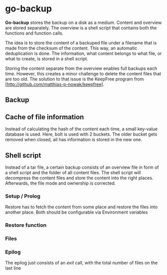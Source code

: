 # go-backup

**Go-backup** stores the backup on a disk as a medium. 
Content and overview are stored separately. 
The overview is a shell script that contains both the functions and function calls. 

The idea is to store the content of a backuped file under a filename that is made from the checksum of the content.
This way, an automatic deduplication is done.
The information, what content belongs to what file, or what to create, is stored in a shell script.

Storing the content separate from the overview enables full backups each time. 
However, this creates a minor challenge to delete the content files that are too old.
The solution to that issue is the KeepFree program from [http://github.com/matthias-p-nowak/keepfree].

## Backup

## Cache of file information

Instead of calculating the hash of the content each time, a small key-value database is used. 
Here, bolt is used with 2 buckets. 
The older bucket gets removed when closed, all has information is stored in the new one. 

## Shell script

Instead of a tar file, a certain backup consists of an overview file in form of a shell script and the folder of all content files.
The shell script will decompress the content files and store the content into the right places.
Afterwards, the file mode and ownership is corrected.

### Setup / Prolog

Restore has to fetch the content from some place and restore the files into another place. 
Both should be configurable via Environment variables

### Restore function



### Files

### Epilog

The epilog just consists of an *exit* call, with the total number of files on the last line
